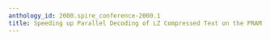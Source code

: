 ```yaml
---
anthology_id: 2000.spire_conference-2000.1
title: Speeding up Parallel Decoding of LZ Compressed Text on the PRAM EREW
---
```

